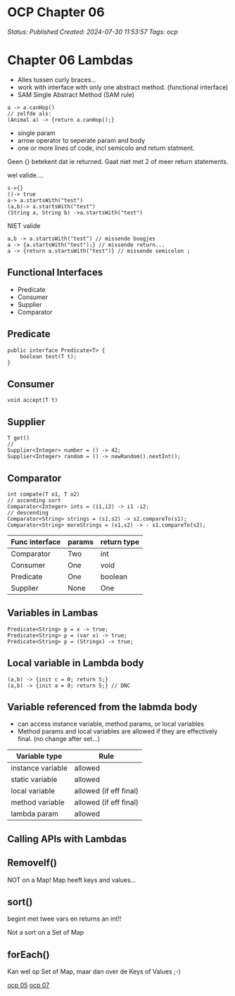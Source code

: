 # OCP Chapter 06

_Status: Published_
_Created: 2024-07-30 11:53:57_
_Tags: ocp_

# Chapter 06 Lambdas
- Alles tussen curly braces...  
- work with interface with only one abstract method. (functional interface)
- SAM Single Abstract Method (SAM rule)

```
a -> a.canHop()
// zelfde als:
(Animal a) -> {return a.canHop();}
```


- single param
- arrow operator to seperate param and body
- one or more lines of code, incl semicolo and return statment.

Geen {} betekent dat ie returned. Gaat niet met 2 of meer return statements.  

wel valide....
```
s->{}
()-> true
a-> a.startsWith("test")
(a,b)-> a.startsWith("test")
(String a, String b) ->a.startsWith("test")
```
NIET valide
```
a,b -> a.startsWith("test") // missende boogjes
a -> {a.startsWith("test");} // missende return...
a -> {return a.startsWith("test")} // missende semicolon ;
```

## Functional Interfaces
- Predicate
- Consumer
- Supplier
- Comparator


## Predicate
```
public interface Predicate<T> {
    boolean test(T t);
}
```

## Consumer
```
void accept(T t)
```

## Supplier
```
T get()
//
Supplier<Integer> number = () -> 42;
Supplier<Integer> random = () -> newRandom().nextInt();
```

## Comparator

```
int compate(T o1, T o2)
// ascending sort
Comparator<Integer> ints = (i1,i2) -> i1 -i2;
// descending
Comparator<String> strings = (s1,s2) -> s2.compareTo(s1);
Comparator<String> moreStrings = (s1,s2) -> - s1.compareTo(s2);

```

| Func interface | params | return type |
| -------------- | ------ | ----------- |
| Comparator | Two | int |
| Consumer | One | void |
| Predicate | One | boolean |
| Supplier | None | One |





## Variables in Lambas

```
Predicate<String> p = x -> true;
Predicate<String> p = (var x) -> true;
Predicate<String> p = (Stringx) -> true;
```


## Local variable in Lambda body

 ```
(a,b) -> {init c = 0; return 5;}
(a,b) -> {init a = 0; return 5;} // DNC
 ```

## Variable referenced from the labmda body

- can access instance variable, method params, or local variables
- Method params and local variables are allowed if they are effectively final. (no change after set...)

|Variable type | Rule     |
|-------------- | ----------- |
| instance variable | allowed|
| static variable | allowed|
| local variable | allowed (if eff final) |
| method variable | allowed (if eff final) |
| lambda param | allowed|






## Calling APIs with Lambdas

## RemoveIf()
NOT on a Map! Map heeft keys and values...

## sort()
begint met twee vars en returns an int!!  

Not a sort on a Set of Map  

## forEach()
Kan wel op Set of Map, maar dan over de Keys of Values ;-)  


[ocp 05](http://hjh.devsnips.nl/ocp05)
[ocp 07](http://hjh.devsnips.nl/ocp07)
